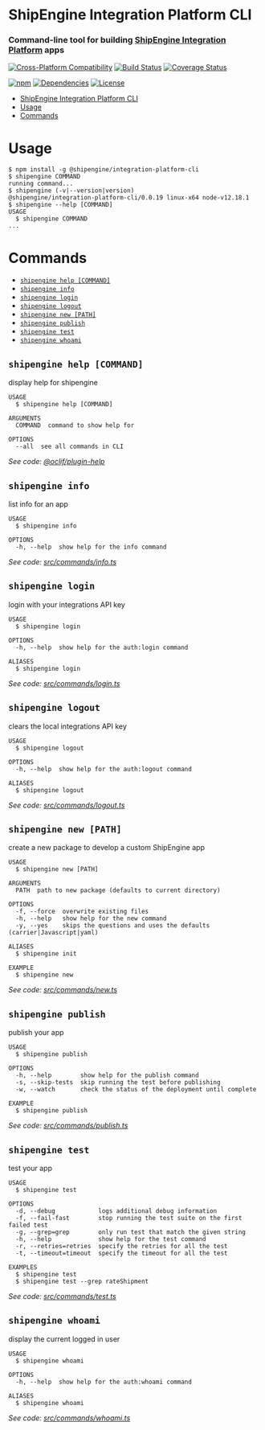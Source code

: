 # ShipEngine Integration Platform CLI

### Command-line tool for building [ShipEngine Integration Platform](https://www.shipengine.com/docs/integration-platform/) apps

[![Cross-Platform Compatibility](https://shipengine.github.io/img/badges/os-badges.svg)](https://github.com/ShipEngine/shipengine-integration-platform-cli/actions)
[![Build Status](https://github.com/ShipEngine/shipengine-integration-platform-cli/workflows/CI-CD/badge.svg)](https://github.com/ShipEngine/shipengine-integration-platform-cli/actions)
[![Coverage Status](https://coveralls.io/repos/github/ShipEngine/shipengine-integration-platform-cli/badge.svg?branch=master)](https://coveralls.io/github/ShipEngine/shipengine-integration-platform-cli)

[![npm](https://img.shields.io/npm/v/@shipengine/integration-platform-cli.svg)](https://www.npmjs.com/package/@shipengine/integration-platform-cli)
[![Dependencies](https://david-dm.org/ShipEngine/shipengine-integration-platform-cli.svg)](https://david-dm.org/ShipEngine/shipengine-integration-platform-cli)
[![License](https://img.shields.io/npm/l/@shipengine/integration-platform-cli.svg)](LICENSE)

<!-- toc -->
* [ShipEngine Integration Platform CLI](#shipengine-integration-platform-cli)
* [Usage](#usage)
* [Commands](#commands)
<!-- tocstop -->

# Usage

<!-- usage -->
```sh-session
$ npm install -g @shipengine/integration-platform-cli
$ shipengine COMMAND
running command...
$ shipengine (-v|--version|version)
@shipengine/integration-platform-cli/0.0.19 linux-x64 node-v12.18.1
$ shipengine --help [COMMAND]
USAGE
  $ shipengine COMMAND
...
```
<!-- usagestop -->

# Commands

<!-- commands -->
* [`shipengine help [COMMAND]`](#shipengine-help-command)
* [`shipengine info`](#shipengine-info)
* [`shipengine login`](#shipengine-login)
* [`shipengine logout`](#shipengine-logout)
* [`shipengine new [PATH]`](#shipengine-new-path)
* [`shipengine publish`](#shipengine-publish)
* [`shipengine test`](#shipengine-test)
* [`shipengine whoami`](#shipengine-whoami)

## `shipengine help [COMMAND]`

display help for shipengine

```
USAGE
  $ shipengine help [COMMAND]

ARGUMENTS
  COMMAND  command to show help for

OPTIONS
  --all  see all commands in CLI
```

_See code: [@oclif/plugin-help](https://github.com/oclif/plugin-help/blob/v3.1.0/src/commands/help.ts)_

## `shipengine info`

list info for an app

```
USAGE
  $ shipengine info

OPTIONS
  -h, --help  show help for the info command
```

_See code: [src/commands/info.ts](https://github.com/ShipEngine/shipengine-integration-platform-cli/blob/v0.0.19/src/commands/info.ts)_

## `shipengine login`

login with your integrations API key

```
USAGE
  $ shipengine login

OPTIONS
  -h, --help  show help for the auth:login command

ALIASES
  $ shipengine login
```

_See code: [src/commands/login.ts](https://github.com/ShipEngine/shipengine-integration-platform-cli/blob/v0.0.19/src/commands/login.ts)_

## `shipengine logout`

clears the local integrations API key

```
USAGE
  $ shipengine logout

OPTIONS
  -h, --help  show help for the auth:logout command

ALIASES
  $ shipengine logout
```

_See code: [src/commands/logout.ts](https://github.com/ShipEngine/shipengine-integration-platform-cli/blob/v0.0.19/src/commands/logout.ts)_

## `shipengine new [PATH]`

create a new package to develop a custom ShipEngine app

```
USAGE
  $ shipengine new [PATH]

ARGUMENTS
  PATH  path to new package (defaults to current directory)

OPTIONS
  -f, --force  overwrite existing files
  -h, --help   show help for the new command
  -y, --yes    skips the questions and uses the defaults (carrier|Javascript|yaml)

ALIASES
  $ shipengine init

EXAMPLE
  $ shipengine new
```

_See code: [src/commands/new.ts](https://github.com/ShipEngine/shipengine-integration-platform-cli/blob/v0.0.19/src/commands/new.ts)_

## `shipengine publish`

publish your app

```
USAGE
  $ shipengine publish

OPTIONS
  -h, --help        show help for the publish command
  -s, --skip-tests  skip running the test before publishing
  -w, --watch       check the status of the deployment until complete

EXAMPLE
  $ shipengine publish
```

_See code: [src/commands/publish.ts](https://github.com/ShipEngine/shipengine-integration-platform-cli/blob/v0.0.19/src/commands/publish.ts)_

## `shipengine test`

test your app

```
USAGE
  $ shipengine test

OPTIONS
  -d, --debug            logs additional debug information
  -f, --fail-fast        stop running the test suite on the first failed test
  -g, --grep=grep        only run test that match the given string
  -h, --help             show help for the test command
  -r, --retries=retries  specify the retries for all the test
  -t, --timeout=timeout  specify the timeout for all the test

EXAMPLES
  $ shipengine test
  $ shipengine test --grep rateShipment
```

_See code: [src/commands/test.ts](https://github.com/ShipEngine/shipengine-integration-platform-cli/blob/v0.0.19/src/commands/test.ts)_

## `shipengine whoami`

display the current logged in user

```
USAGE
  $ shipengine whoami

OPTIONS
  -h, --help  show help for the auth:whoami command

ALIASES
  $ shipengine whoami
```

_See code: [src/commands/whoami.ts](https://github.com/ShipEngine/shipengine-integration-platform-cli/blob/v0.0.19/src/commands/whoami.ts)_
<!-- commandsstop -->
